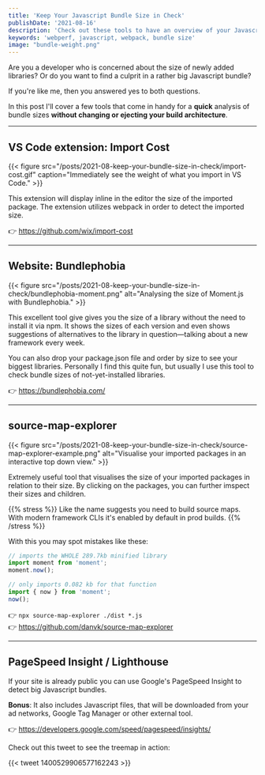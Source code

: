 ```yaml
---
title: 'Keep Your Javascript Bundle Size in Check'
publishDate: '2021-08-16'
description: 'Check out these tools to have an overview of your Javascript bundle size.'
keywords: 'webperf, javascript, webpack, bundle size'
image: "bundle-weight.png"
---
```


Are you a developer who is concerned about the size of newly added libraries? Or do you want to find a culprit in a rather big Javascript bundle?

If you're like me, then you answered yes to both questions.

In this post I'll cover a few tools that come in handy for a **quick** analysis of bundle sizes **without changing or ejecting your build architecture**.

---

## VS Code extension: Import Cost

{{< figure src="/posts/2021-08-keep-your-bundle-size-in-check/import-cost.gif" caption="Immediately see the weight of what you import in VS Code." >}}

This extension will display inline in the editor the size of the imported package. The extension utilizes webpack in order to detect the imported size.

👉 https://github.com/wix/import-cost

---

## Website: Bundlephobia

{{< figure src="/posts/2021-08-keep-your-bundle-size-in-check/bundlephobia-moment.png" alt="Analysing the size of Moment.js with Bundlephobia." >}}

This excellent tool give gives you the size of a library without the need to install it via npm. It shows the sizes of each version and even shows suggestions of alternatives to the library in question—talking about a new framework every week.

You can also drop your package.json file and order by size to see your biggest libraries. Personally I find this quite fun, but usually I use this tool to check bundle sizes of not-yet-installed libraries.

👉 https://bundlephobia.com/

---

## source-map-explorer

{{< figure src="/posts/2021-08-keep-your-bundle-size-in-check/source-map-explorer-example.png" alt="Visualise your imported packages in an interactive top down view." >}}

Extremely useful tool that visualises the size of your imported packages in relation to their size. By clicking on the packages, you can further imspect their sizes and children.

{{% stress %}}
Like the name suggests you need to build source maps. With modern framework CLIs it's enabled by default in prod builds.
{{% /stress %}}

With this you may spot mistakes like these:

```javascript
// imports the WHOLE 289.7kb minified library
import moment from 'moment';
moment.now();

// only imports 0.082 kb for that function
import { now } from 'moment';
now();
```

👉 `npx source-map-explorer ./dist *.js`
<br>
👉 https://github.com/danvk/source-map-explorer

---

## PageSpeed Insight / Lighthouse

If your site is already public you can use Google's PageSpeed Insight to detect big Javascript bundles. 

**Bonus**: It also includes Javascript files, that will be downloaded from your ad networks, Google Tag Manager or other external tool.

👉 https://developers.google.com/speed/pagespeed/insights/

Check out this tweet to see the treemap in action:

{{< tweet 1400529906577162243 >}}